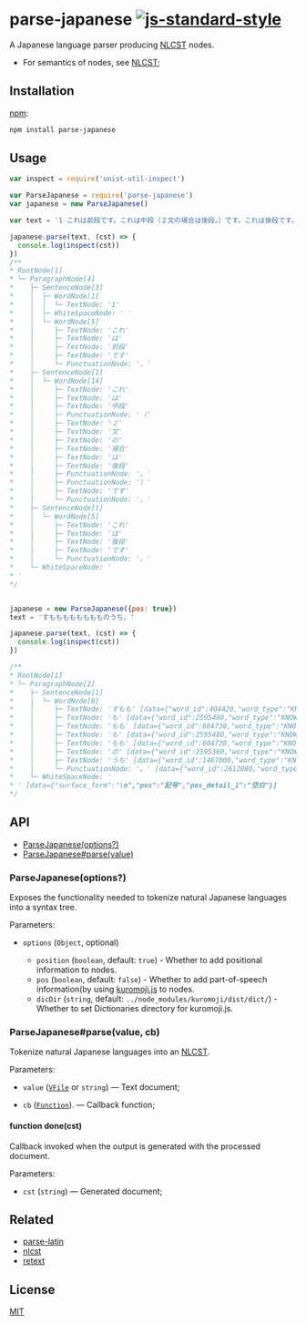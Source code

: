 # parse-japanese [![js-standard-style](https://img.shields.io/badge/code%20style-standard-brightgreen.svg?style=flat)](https://github.com/feross/standard)

A Japanese language parser producing [NLCST](https://github.com/wooorm/nlcst)
nodes.

*   For semantics of nodes, see [NLCST](https://github.com/wooorm/nlcst);

## Installation

[npm](https://docs.npmjs.com/cli/install):

```bash
npm install parse-japanese
```

## Usage

```javascript
var inspect = require('unist-util-inspect')

var ParseJapanese = require('parse-japanese')
var japanese = new ParseJapanese()

var text = '1 これは前段です。これは中段（２文の場合は後段。）です。これは後段です。\n'

japanese.parse(text, (cst) => {
  console.log(inspect(cst))
})
/**
* RootNode[1]
* └─ ParagraphNode[4]
*    ├─ SentenceNode[3]
*    │  ├─ WordNode[1]
*    │  │  └─ TextNode: '1'
*    │  ├─ WhiteSpaceNode: ' '
*    │  └─ WordNode[5]
*    │     ├─ TextNode: 'これ'
*    │     ├─ TextNode: 'は'
*    │     ├─ TextNode: '前段'
*    │     ├─ TextNode: 'です'
*    │     └─ PunctuationNode: '。'
*    ├─ SentenceNode[1]
*    │  └─ WordNode[14]
*    │     ├─ TextNode: 'これ'
*    │     ├─ TextNode: 'は'
*    │     ├─ TextNode: '中段'
*    │     ├─ PunctuationNode: '（'
*    │     ├─ TextNode: '２'
*    │     ├─ TextNode: '文'
*    │     ├─ TextNode: 'の'
*    │     ├─ TextNode: '場合'
*    │     ├─ TextNode: 'は'
*    │     ├─ TextNode: '後段'
*    │     ├─ PunctuationNode: '。'
*    │     ├─ PunctuationNode: '）'
*    │     ├─ TextNode: 'です'
*    │     └─ PunctuationNode: '。'
*    ├─ SentenceNode[1]
*    │  └─ WordNode[5]
*    │     ├─ TextNode: 'これ'
*    │     ├─ TextNode: 'は'
*    │     ├─ TextNode: '後段'
*    │     ├─ TextNode: 'です'
*    │     └─ PunctuationNode: '。'
*    └─ WhiteSpaceNode: '
* '
*/


japanese = new ParseJapanese({pos: true})
text = 'すもももももももものうち。'

japanese.parse(text, (cst) => {
  console.log(inspect(cst))
})

/**
* RootNode[1]
* └─ ParagraphNode[2]
*    ├─ SentenceNode[1]
*    │  └─ WordNode[8]
*    │     ├─ TextNode: 'すもも' [data={"word_id":404420,"word_type":"KNOWN","word_position":1,"surface_form":"すもも","pos":"名詞","pos_detail_1":"一般","pos_detail_2":"*","pos_detail_3":"*","conjugated_type":"*","conjugated_form":"*","basic_form":"すもも","reading":"スモモ","pronunciation":"スモモ"}]
*    │     ├─ TextNode: 'も' [data={"word_id":2595480,"word_type":"KNOWN","word_position":4,"surface_form":"も","pos":"助詞","pos_detail_1":"係助詞","pos_detail_2":"*","pos_detail_3":"*","conjugated_type":"*","conjugated_form":"*","basic_form":"も","reading":"モ","pronunciation":"モ"}]
*    │     ├─ TextNode: 'もも' [data={"word_id":604730,"word_type":"KNOWN","word_position":5,"surface_form":"もも","pos":"名詞","pos_detail_1":"一般","pos_detail_2":"*","pos_detail_3":"*","conjugated_type":"*","conjugated_form":"*","basic_form":"もも","reading":"モモ","pronunciation":"モモ"}]
*    │     ├─ TextNode: 'も' [data={"word_id":2595480,"word_type":"KNOWN","word_position":7,"surface_form":"も","pos":"助詞","pos_detail_1":"係助詞","pos_detail_2":"*","pos_detail_3":"*","conjugated_type":"*","conjugated_form":"*","basic_form":"も","reading":"モ","pronunciation":"モ"}]
*    │     ├─ TextNode: 'もも' [data={"word_id":604730,"word_type":"KNOWN","word_position":8,"surface_form":"もも","pos":"名詞","pos_detail_1":"一般","pos_detail_2":"*","pos_detail_3":"*","conjugated_type":"*","conjugated_form":"*","basic_form":"もも","reading":"モモ","pronunciation":"モモ"}]
*    │     ├─ TextNode: 'の' [data={"word_id":2595360,"word_type":"KNOWN","word_position":10,"surface_form":"の","pos":"助詞","pos_detail_1":"連体化","pos_detail_2":"*","pos_detail_3":"*","conjugated_type":"*","conjugated_form":"*","basic_form":"の","reading":"ノ","pronunciation":"ノ"}]
*    │     ├─ TextNode: 'うち' [data={"word_id":1467000,"word_type":"KNOWN","word_position":11,"surface_form":"うち","pos":"名詞","pos_detail_1":"非自立","pos_detail_2":"副詞可能","pos_detail_3":"*","conjugated_type":"*","conjugated_form":"*","basic_form":"うち","reading":"ウチ","pronunciation":"ウチ"}]
*    │     └─ PunctuationNode: '。' [data={"word_id":2612880,"word_type":"KNOWN","word_position":13,"surface_form":"。","pos":"記号","pos_detail_1":"句点","pos_detail_2":"*","pos_detail_3":"*","conjugated_type":"*","conjugated_form":"*","basic_form":"。","reading":"。","pronunciation":"。"}]
*    └─ WhiteSpaceNode: '
* ' [data={"surface_form":"\n","pos":"記号","pos_detail_1":"空白"}]
*/
```

## API

*   [ParseJapanese(options?)](#parsejapaneseoptions)
*   [ParseJapanese#parse(value)](#parsejapaneseparsevalue)

### ParseJapanese(options?)

Exposes the functionality needed to tokenize natural Japanese languages into a syntax tree.

Parameters:

*   `options` (`Object`, optional)

    *   `position` (`boolean`, default: `true`) - Whether to add positional information to nodes.
    *   `pos` (`boolean`, default: `false`) - Whether to add part-of-speech information(by using [kuromoji.js](https://github.com/takuyaa/kuromoji.js) to nodes.
    *   `dicDir` (`string`, default: `../node_modules/kuromoji/dist/dict/`) - Whether to set Dictionaries directory for kuromoji.js.
                

### ParseJapanese#parse(value, cb)

Tokenize natural Japanese languages into an [NLCST](https://github.com/wooorm/nlcst).

Parameters:
	
*   `value` ([`VFile`](https://github.com/wooorm/vfile) or `string`)
    — Text document;

*   `cb` ([`Function`](#function-donecst)).
    — Callback function;
 
#### function done(cst)

Callback invoked when the output is generated with the processed document.

Parameters:

*   `cst` (`string`) — Generated document;

## Related

*   [parse-latin](https://github.com/wooorm/parse-latin)
*   [nlcst](https://github.com/wooorm/nlcst)
*   [retext](https://github.com/wooorm/retext)

## License

[MIT](LICENSE)